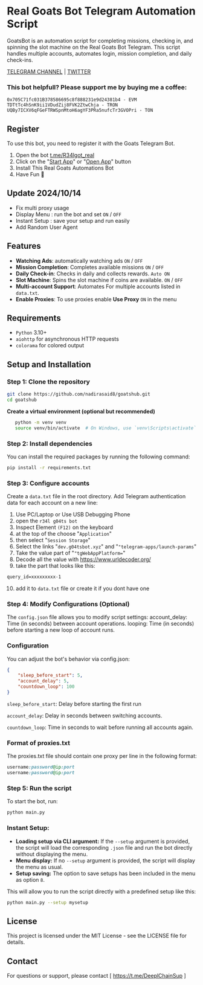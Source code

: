 # Real Goats Bot Telegram Automation Script

GoatsBot is an automation script for completing missions, checking in, and spinning the slot machine on the Real Goats Bot Telegram. This script handles multiple accounts, automates login, mission completion, and daily check-ins.

[TELEGRAM CHANNEL](https://t.me/Deeplchain) | [TWITTER](https://x.com/itsjaw_real)


### This bot helpfull?  Please support me by buying me a coffee: 
```
0x705C71fc031B378586695c8f888231e9d24381b4 - EVM
TDTtTc4hSnK9ii1VDudZij8FVK2ZtwChja - TRON
UQBy7ICXV6qFGeFTRWSpnMtoH6agYF3PRa5nufcTr3GVOPri - TON
```

## Register

To use this bot, you need to register it with the Goats Telegram Bot. 

1. Open the bot [t.me/R34lgot_real](https://t.me/realgoats_bot/run?startapp=99effa5e-ac44-4be5-8f0d-64cf69f796e9)
2. Click on the "[Start App](https://t.me/realgoats_bot/run?startapp=99effa5e-ac44-4be5-8f0d-64cf69f796e9)" or "[Open App]([url](https://t.me/realgoats_bot/run?startapp=99effa5e-ac44-4be5-8f0d-64cf69f796e9))" button
3. Install This Real Goats Automations Bot
4. Have Fun 🦈

## Update 2024/10/14
  - Fix multi proxy usage
  - Display Menu : run the bot and set `ON` / `OFF`
  - Instant Setup : save your setup and run easily 
  - Add Random User Agent 

## Features
- **Watching Ads**: automatically watching ads `ON` / `OFF`
- **Mission Completion**: Completes available missions `ON` / `OFF`
- **Daily Check-in**: Checks in daily and collects rewards. `Auto ON`
- **Slot Machine**: Spins the slot machine if coins are available. `ON` / `OFF`
- **Multi-account Support**: Automates For multiple accounts listed in `data.txt`.
- **Enable Proxies**: To use proxies enable **Use Proxy** `ON` in the menu

## Requirements

- `Python` 3.10+
- `aiohttp` for asynchronous HTTP requests
- `colorama` for colored output

## Setup and Installation

### Step 1: Clone the repository
```bash
git clone https://github.com/nadirasaid8/goatshub.git
cd goatshub
```
**Create a virtual environment (optional but recommended)**

 ```bash
    python -m venv venv
    source venv/bin/activate  # On Windows, use `venv\Scripts\activate`
 ```
### Step 2: Install dependencies
You can install the required packages by running the following command:

```bash
pip install -r requirements.txt
```

### Step 3: Configure accounts
Create a `data.txt` file in the root directory.
Add Telegram authentication data for each account on a new line:

1. Use PC/Laptop or Use USB Debugging Phone
2. open the `r34l g04ts bot`
3. Inspect Element `(F12)` on the keyboard
4. at the top of the choose "`Application`" 
5. then select "`Session Storage`" 
6. Select the links "`dev.g04tsbot.xyz`" and "`"telegram-apps/launch-params`"
7. Take the value part of "`"tgWebAppPlatform=`"
8. Decode all the value with https://www.urldecoder.org/
9. take the part that looks like this: 

```txt 
query_id=xxxxxxxxx-1
```

10. add it to `data.txt` file or create it if you dont have one

### Step 4: Modify Configurations (Optional)
The `config.json` file allows you to modify script settings:
account_delay: Time (in seconds) between account operations.
looping: Time (in seconds) before starting a new loop of account runs.

### Configuration
You can adjust the bot's behavior via config.json:

  ```json
  {
      "sleep_before_start": 5,
      "account_delay": 5,
      "countdown_loop": 100
  } 
  ```
`sleep_before_start`: Delay before starting the first run

`account_delay`: Delay in seconds between switching accounts.

`countdown_loop`: Time in seconds to wait before running all accounts again.

### Format of proxies.txt
The proxies.txt file should contain one proxy per line in the following format:

```ruby
username:password@ip:port
username:password@ip:port
```

### Step 5: Run the script
To start the bot, run:

```bash
python main.py
```

### Instant Setup:
- **Loading setup via CLI argument:** If the `--setup` argument is provided, the script will load the corresponding `.json` file and run the bot directly without displaying the menu.
- **Menu display:** If no `--setup` argument is provided, the script will display the menu as usual.
- **Setup saving:** The option to save setups has been included in the menu as option `8`.

This will allow you to run the script directly with a predefined setup like this:

```bash
python main.py --setup mysetup
```

## License
This project is licensed under the MIT License - see the LICENSE file for details.

## Contact
For questions or support, please contact [ https://t.me/DeeplChainSup ]